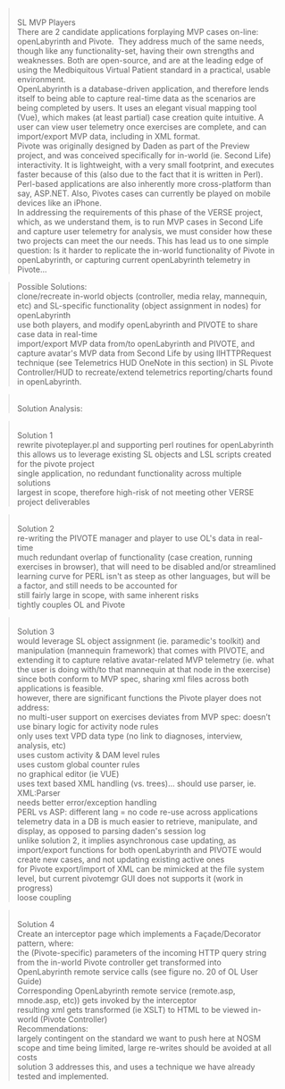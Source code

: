 > <br />SL MVP Players
> <br />There are 2 candidate applications forplaying MVP cases on-line: openLabyrinth and Pivote.  They address much of the same needs, though like any functionality-set, having their own strengths and weaknesses. Both are open-source, and are at the leading edge of using the Medbiquitous Virtual Patient standard in a practical, usable environment.
> <br />OpenLabyrinth is a database-driven application, and therefore lends itself to being able to capture real-time data as the scenarios are being completed by users. It uses an elegant visual mapping tool (Vue), which makes (at least partial) case creation quite intuitive. A user can view user telemetry once exercises are complete, and can import/export MVP data, including in XML format.
> <br />Pivote was originally designed by Daden as part of the Preview project, and was conceived specifically for in-world (ie. Second Life) interactivity. It is lightweight, with a very small footprint, and executes faster because of this (also due to the fact that it is written in Perl). Perl-based applications are also inherently more cross-platform than say, ASP.NET. Also, Pivotes cases can currently be played on mobile devices like an iPhone.
> <br />
> In addressing the requirements of this phase of the VERSE project, which, as we understand them, is to run MVP cases in Second Life and capture user telemetry for analysis, we must consider how these two projects can meet the our needs. This has lead us to one simple question: Is it harder to replicate the in-world functionality of Pivote in openLabyrinth, or capturing current openLabyrinth telemetry in Pivote...
> <br />

> Possible Solutions:
> <br />clone/recreate in-world objects (controller, media relay, mannequin, etc) and SL-specific functionality (object assignment in nodes) for openLabyrinth
> <br />use both players, and modify openLabyrinth and PIVOTE to share case data in real-time
> <br />import/export MVP data from/to openLabyrinth and PIVOTE, and capture avatar's MVP data from Second Life by using llHTTPRequest technique (see Telemetrics HUD OneNote in this section) in SL Pivote Controller/HUD to recreate/extend telemetrics reporting/charts found in openLabyrinth.

> <br />Solution Analysis:

> <br />Solution 1
> <br />rewrite pivoteplayer.pl and supporting perl routines for openLabyrinth
> <br />this allows us to leverage existing SL objects and LSL scripts created for the pivote project
> <br />single application, no redundant functionality across multiple solutions
> <br />largest in scope, therefore high-risk of not meeting other VERSE project deliverables

> <br />Solution 2
> <br />re-writing the PIVOTE manager and player to use OL's data in real-time
> <br />much redundant overlap of functionality (case creation, running exercises in browser), that will need to be disabled and/or streamlined
> <br />learning curve for PERL isn't as steep as other languages, but will be a factor, and still needs to be accounted for
> <br />still fairly large in scope, with same inherent risks
> <br />tightly couples OL and Pivote

> <br />Solution 3
> <br />would leverage SL object assignment (ie. paramedic's toolkit) and manipulation (mannequin framework) that comes with PIVOTE, and extending it to capture relative avatar-related MVP telemetry (ie. what the user is doing with/to that mannequin at that node in the exercise)
> <br />since both conform to MVP spec, sharing xml files across both applications is feasible.
> <br />however, there are significant functions the Pivote player does not address:
> <br />no multi-user support on exercises deviates from MVP spec: doesn’t use binary logic for activity node rules
> <br />only uses text VPD data type (no link to diagnoses, interview, analysis, etc)
> <br />uses custom activity & DAM level rules
> <br />uses custom global counter rules
> <br />no graphical editor (ie VUE)
> <br />uses text based XML handling (vs. trees)… should use parser, ie. XML:Parser
> <br />needs better error/exception handling
> <br />PERL vs ASP: different lang = no code re-use across applications
> <br />telemetry data in a DB is much easier to retrieve, manipulate, and display, as opposed to parsing daden's session log
> <br />unlike solution 2, it implies asynchronous case updating, as import/export functions for both openLabyrinth and PIVOTE would create new cases, and not updating existing active ones
> <br />for Pivote export/import of XML can be mimicked at the file system level, but current pivotemgr GUI does not supports it (work in progress)
> <br />loose coupling

> <br />Solution 4
> <br />Create an interceptor page which implements a Façade/Decorator pattern, where:
> <br />the (Pivote-specific) parameters of the incoming HTTP query string from the in-world Pivote controller get transformed into OpenLabyrinth remote service calls (see figure no. 20 of OL User Guide)
> <br />Corresponding OpenLabyrinth remote service (remote.asp, mnode.asp, etc)) gets invoked by the interceptor
> <br />resulting xml gets transformed (ie XSLT) to HTML to be viewed in-world (Pivote Controller)
> <br />Recommendations:
> <br />largely contingent on the standard we want to push here at NOSM
> <br />scope and time being limited, large re-writes should be avoided at all costs
> <br />solution 3 addresses this, and uses a technique we have already tested and implemented.
